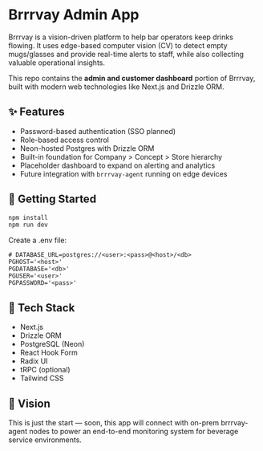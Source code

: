 # Brrrvay Admin App

Brrrvay is a vision-driven platform to help bar operators keep drinks flowing. It uses edge-based computer vision (CV) to detect empty mugs/glasses and provide real-time alerts to staff, while also collecting valuable operational insights.

This repo contains the **admin and customer dashboard** portion of Brrrvay, built with modern web technologies like Next.js and Drizzle ORM.

## ✨ Features

- Password-based authentication (SSO planned)
- Role-based access control
- Neon-hosted Postgres with Drizzle ORM
- Built-in foundation for Company > Concept > Store hierarchy
- Placeholder dashboard to expand on alerting and analytics
- Future integration with `brrrvay-agent` running on edge devices

## 🧪 Getting Started

```bash
npm install
npm run dev
```

Create a .env file:

```
# DATABASE_URL=postgres://<user>:<pass>@<host>/<db>
PGHOST='<host>'
PGDATABASE='<db>'
PGUSER='<user>'
PGPASSWORD='<pass>'
```

## 🧱 Tech Stack

- Next.js
- Drizzle ORM
- PostgreSQL (Neon)
- React Hook Form
- Radix UI
- tRPC (optional)
- Tailwind CSS

## 🔮 Vision

This is just the start — soon, this app will connect with on-prem brrrvay-agent nodes to power an end-to-end monitoring system for beverage service environments.
